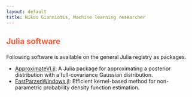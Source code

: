 ```yaml
---
layout: default
title: Nikos Gianniotis, Machine learning researcher
---
```

<div class="blurb">
  
<h2><p style="color:#FF5733"> Julia software </p></h2>
  
Following software is available on the general Julia registry as packages.
  
<ul>
  <li><a href="https://github.com/ngiann/ApproximateVI.jl">ApproximateVI.jl</a>: A Julia package for approximating a posterior distribution with a full-covariance Gaussian distribution.</li>
  <li><a href="https://github.com/ngiann/FastParzenWindows.jl">FastParzenWindows.jl</a>: Efficient kernel-based method for non-parametric probability
density function estimation.</li>
</ul>

</div><!-- /.blurb -->
